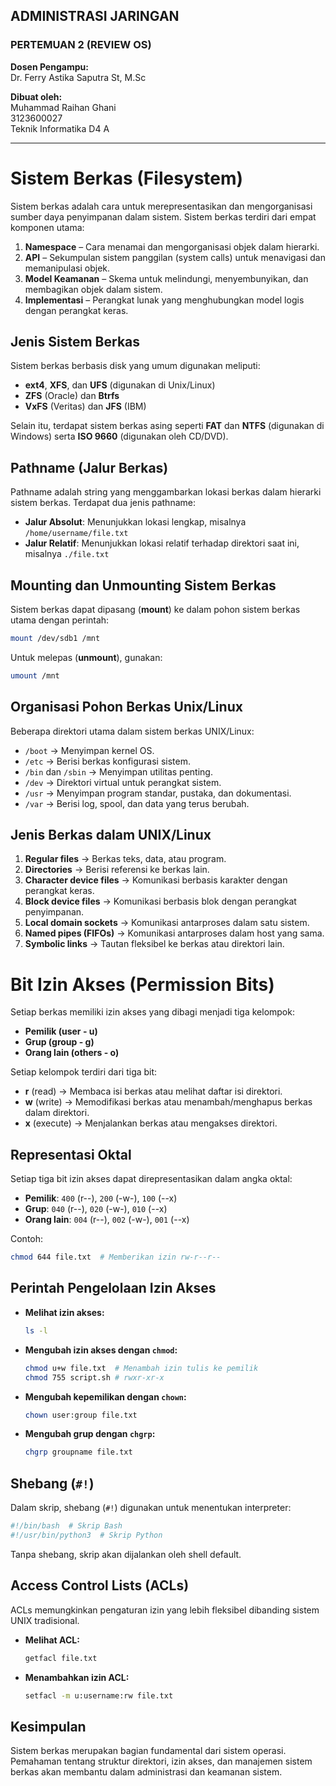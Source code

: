 ## ADMINISTRASI JARINGAN

### PERTEMUAN 2 (REVIEW OS)

**Dosen Pengampu:**  
Dr. Ferry Astika Saputra St, M.Sc

**Dibuat oleh:**  
Muhammad Raihan Ghani  
3123600027  
Teknik Informatika D4 A  

---
# Sistem Berkas (Filesystem)

Sistem berkas adalah cara untuk merepresentasikan dan mengorganisasi sumber daya penyimpanan dalam sistem. Sistem berkas terdiri dari empat komponen utama:

1. **Namespace** – Cara menamai dan mengorganisasi objek dalam hierarki.
2. **API** – Sekumpulan sistem panggilan (system calls) untuk menavigasi dan memanipulasi objek.
3. **Model Keamanan** – Skema untuk melindungi, menyembunyikan, dan membagikan objek dalam sistem.
4. **Implementasi** – Perangkat lunak yang menghubungkan model logis dengan perangkat keras.

## Jenis Sistem Berkas
Sistem berkas berbasis disk yang umum digunakan meliputi:
- **ext4**, **XFS**, dan **UFS** (digunakan di Unix/Linux)
- **ZFS** (Oracle) dan **Btrfs**
- **VxFS** (Veritas) dan **JFS** (IBM)

Selain itu, terdapat sistem berkas asing seperti **FAT** dan **NTFS** (digunakan di Windows) serta **ISO 9660** (digunakan oleh CD/DVD).

## Pathname (Jalur Berkas)
Pathname adalah string yang menggambarkan lokasi berkas dalam hierarki sistem berkas. Terdapat dua jenis pathname:
- **Jalur Absolut**: Menunjukkan lokasi lengkap, misalnya `/home/username/file.txt`
- **Jalur Relatif**: Menunjukkan lokasi relatif terhadap direktori saat ini, misalnya `./file.txt`

## Mounting dan Unmounting Sistem Berkas
Sistem berkas dapat dipasang (**mount**) ke dalam pohon sistem berkas utama dengan perintah:
```bash
mount /dev/sdb1 /mnt
```
Untuk melepas (**unmount**), gunakan:
```bash
umount /mnt
```

## Organisasi Pohon Berkas Unix/Linux
Beberapa direktori utama dalam sistem berkas UNIX/Linux:
- `/boot` → Menyimpan kernel OS.
- `/etc` → Berisi berkas konfigurasi sistem.
- `/bin` dan `/sbin` → Menyimpan utilitas penting.
- `/dev` → Direktori virtual untuk perangkat sistem.
- `/usr` → Menyimpan program standar, pustaka, dan dokumentasi.
- `/var` → Berisi log, spool, dan data yang terus berubah.

## Jenis Berkas dalam UNIX/Linux
1. **Regular files** → Berkas teks, data, atau program.
2. **Directories** → Berisi referensi ke berkas lain.
3. **Character device files** → Komunikasi berbasis karakter dengan perangkat keras.
4. **Block device files** → Komunikasi berbasis blok dengan perangkat penyimpanan.
5. **Local domain sockets** → Komunikasi antarproses dalam satu sistem.
6. **Named pipes (FIFOs)** → Komunikasi antarproses dalam host yang sama.
7. **Symbolic links** → Tautan fleksibel ke berkas atau direktori lain.

# Bit Izin Akses (Permission Bits)
Setiap berkas memiliki izin akses yang dibagi menjadi tiga kelompok:
- **Pemilik (user - u)**
- **Grup (group - g)**
- **Orang lain (others - o)**

Setiap kelompok terdiri dari tiga bit:
- **r** (read) → Membaca isi berkas atau melihat daftar isi direktori.
- **w** (write) → Memodifikasi berkas atau menambah/menghapus berkas dalam direktori.
- **x** (execute) → Menjalankan berkas atau mengakses direktori.

## Representasi Oktal
Setiap tiga bit izin akses dapat direpresentasikan dalam angka oktal:
- **Pemilik**: `400` (r--), `200` (-w-), `100` (--x)
- **Grup**: `040` (r--), `020` (-w-), `010` (--x)
- **Orang lain**: `004` (r--), `002` (-w-), `001` (--x)

Contoh:
```bash
chmod 644 file.txt  # Memberikan izin rw-r--r--
```

## Perintah Pengelolaan Izin Akses
- **Melihat izin akses:**
  ```bash
  ls -l
  ```
- **Mengubah izin akses dengan `chmod`:**
  ```bash
  chmod u+w file.txt  # Menambah izin tulis ke pemilik
  chmod 755 script.sh # rwxr-xr-x
  ```
- **Mengubah kepemilikan dengan `chown`:**
  ```bash
  chown user:group file.txt
  ```
- **Mengubah grup dengan `chgrp`:**
  ```bash
  chgrp groupname file.txt
  ```

## Shebang (`#!`)
Dalam skrip, shebang (`#!`) digunakan untuk menentukan interpreter:
```bash
#!/bin/bash  # Skrip Bash
#!/usr/bin/python3  # Skrip Python
```
Tanpa shebang, skrip akan dijalankan oleh shell default.

## Access Control Lists (ACLs)
ACLs memungkinkan pengaturan izin yang lebih fleksibel dibanding sistem UNIX tradisional.
- **Melihat ACL:**
  ```bash
  getfacl file.txt
  ```
- **Menambahkan izin ACL:**
  ```bash
  setfacl -m u:username:rw file.txt
  ```

## Kesimpulan
Sistem berkas merupakan bagian fundamental dari sistem operasi. Pemahaman tentang struktur direktori, izin akses, dan manajemen sistem berkas akan membantu dalam administrasi dan keamanan sistem.
